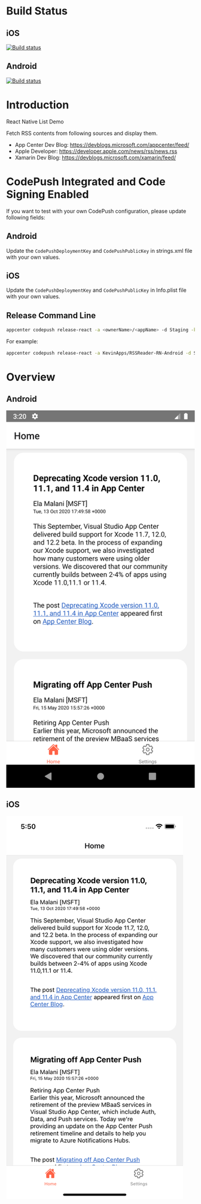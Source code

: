 # Build Status

## iOS
[![Build status](https://build.appcenter.ms/v0.1/apps/bc1d4e0e-07f4-4344-863c-0e0b5feba1e1/branches/live/badge)](https://appcenter.ms)

## Android
[![Build status](https://build.appcenter.ms/v0.1/apps/6d8f1c18-d049-4ddb-8a3a-4004bd32f953/branches/live/badge)](https://appcenter.ms)


# Introduction

React Native List Demo 

Fetch RSS contents from following sources and display them.

- App Center Dev Blog: https://devblogs.microsoft.com/appcenter/feed/
- Apple Developer: https://developer.apple.com/news/rss/news.rss
- Xamarin Dev Blog: https://devblogs.microsoft.com/xamarin/feed/

# CodePush Integrated and Code Signing Enabled

If you want to test with your own CodePush configuration, please update following fields:

## Android

Update the `CodePushDeploymentKey` and `CodePushPublicKey` in strings.xml file with your own values.

## iOS

Update the `CodePushDeploymentKey` and `CodePushPublicKey` in Info.plist file with your own values.

## Release Command Line

```bash
appcenter codepush release-react -a <ownerName>/<appName> -d Staging -k <pathToPrivateKeyFile>
```

For example:

```bash
appcenter codepush release-react -a KevinApps/RSSReader-RN-Android -d Staging -k ./private.pem
```


# Overview

## Android

![AndroidOverView](./imgs/Android.png)

## iOS

![iOSOverView](./imgs/iOS.png)
